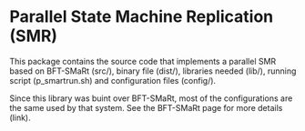 # Parallel State Machine Replication (SMR)


This package contains the source code that implements a parallel SMR based on BFT-SMaRt (src/), binary file (dist/), libraries needed (lib/), running script (p_smartrun.sh) and configuration files (config/).

Since this library was buint over BFT-SMaRt, most of the configurations are the same used by that system. See the BFT-SMaRt page for more details (link).
